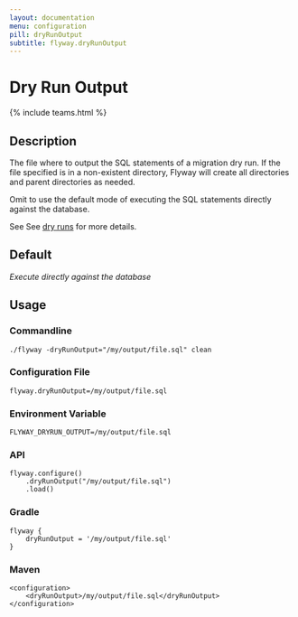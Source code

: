 ```yaml
---
layout: documentation
menu: configuration
pill: dryRunOutput
subtitle: flyway.dryRunOutput
---
```


# Dry Run Output
{% include teams.html %}

## Description
The file where to output the SQL statements of a migration dry run. If the file specified is in a non-existent directory, Flyway will create all directories and parent directories as needed.

Omit to use the default mode of executing the SQL statements directly against the database.

See See [dry runs](/documentation/dryruns) for more details.

## Default
<i>Execute directly against the database</i>

## Usage

### Commandline
```
./flyway -dryRunOutput="/my/output/file.sql" clean
```

### Configuration File
```
flyway.dryRunOutput=/my/output/file.sql
```

### Environment Variable
```
FLYWAY_DRYRUN_OUTPUT=/my/output/file.sql
```

### API
```
flyway.configure()
    .dryRunOutput("/my/output/file.sql")
    .load()
```

### Gradle
```
flyway {
    dryRunOutput = '/my/output/file.sql'
}
```

### Maven
```
<configuration>
    <dryRunOutput>/my/output/file.sql</dryRunOutput>
</configuration>
```